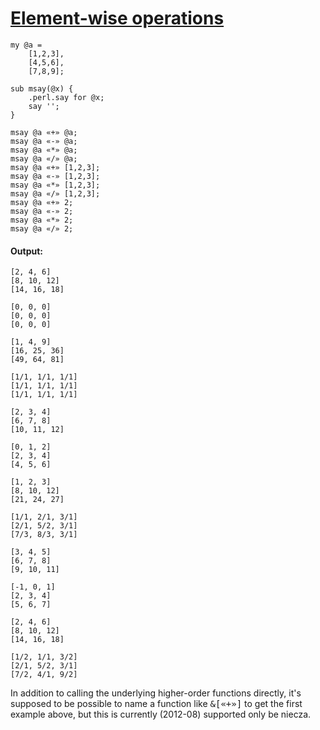 [1]: http://rosettacode.org/wiki/Element-wise_operations

# [Element-wise operations][1]

```perl6
my @a =
    [1,2,3],
    [4,5,6],
    [7,8,9];
 
sub msay(@x) {
    .perl.say for @x;
    say '';
}
 
msay @a «+» @a;
msay @a «-» @a;
msay @a «*» @a;
msay @a «/» @a;
msay @a «+» [1,2,3];
msay @a «-» [1,2,3];
msay @a «*» [1,2,3];
msay @a «/» [1,2,3];
msay @a «+» 2;
msay @a «-» 2;
msay @a «*» 2;
msay @a «/» 2;
```

#### Output:
```
[2, 4, 6]
[8, 10, 12]
[14, 16, 18]

[0, 0, 0]
[0, 0, 0]
[0, 0, 0]

[1, 4, 9]
[16, 25, 36]
[49, 64, 81]

[1/1, 1/1, 1/1]
[1/1, 1/1, 1/1]
[1/1, 1/1, 1/1]

[2, 3, 4]
[6, 7, 8]
[10, 11, 12]

[0, 1, 2]
[2, 3, 4]
[4, 5, 6]

[1, 2, 3]
[8, 10, 12]
[21, 24, 27]

[1/1, 2/1, 3/1]
[2/1, 5/2, 3/1]
[7/3, 8/3, 3/1]

[3, 4, 5]
[6, 7, 8]
[9, 10, 11]

[-1, 0, 1]
[2, 3, 4]
[5, 6, 7]

[2, 4, 6]
[8, 10, 12]
[14, 16, 18]

[1/2, 1/1, 3/2]
[2/1, 5/2, 3/1]
[7/2, 4/1, 9/2]
```


In addition to calling the underlying higher-order functions directly, it's supposed to be possible to name a function like <tt>&amp;[«+»]</tt> to get the first example above, but this is currently (2012-08) supported only be niecza.
